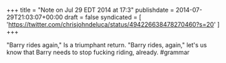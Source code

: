 +++
title = "Note on Jul 29 EDT 2014 at 17:3"
publishdate = 2014-07-29T21:03:07+00:00
draft = false
syndicated = [ 'https://twitter.com/chrisjohndeluca/status/494226638478270460?s=20' ]
+++

"Barry rides again," Is a triumphant return. "Barry rides, again," let's us know that Barry needs to stop fucking riding, already. #grammar
